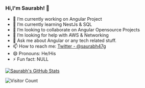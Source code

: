 ### Hi,I'm Saurabh! 👋

- 🔭 I’m currently working on Angular Project
- 🌱 I’m currently learning NestJs & SQL
- 👯 I’m looking to collaborate on Angular Opensource Projects
- 🤔 I’m looking for help with AWS & Networking
- 💬 Ask me about Angular or any tech related stuff.
- 📫 How to reach me: [Twitter - @saurabh47g](https://twitter.com/saurabh47g)
- 😄 Pronouns: He/His
- ⚡ Fun fact: NULL

<a href="https://github.com/saurabh47/">
  <img align="center" src="https://github-readme-stats.vercel.app/api?username=saurabh47&show_icons=true&line_height=27&count_private=true&title_color=ffffff&text_color=c9cacc&icon_color=2bbc8a&bg_color=1d1f21" alt="Saurabh's GitHub Stats" />
</a> 

![Visitor Count](https://profile-counter.glitch.me/{saurabh47}/count.svg)
